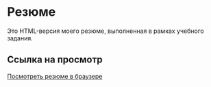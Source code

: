 # Резюме

Это HTML-версия моего резюме, выполненная в рамках учебного задания.

## Ссылка на просмотр
[Посмотреть резюме в браузере](https://github.com/mdemironova/Internet-programming/blob/main/rezume_Mironova_Di.html)
